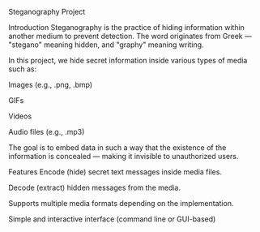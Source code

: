 Steganography Project

Introduction
Steganography is the practice of hiding information within another medium to prevent detection.
The word originates from Greek — "stegano" meaning hidden, and "graphy" meaning writing.

In this project, we hide secret information inside various types of media such as:

Images (e.g., .png, .bmp)

GIFs

Videos

Audio files (e.g., .mp3)

The goal is to embed data in such a way that the existence of the information is concealed — making it invisible to unauthorized users.

Features
Encode (hide) secret text messages inside media files.

Decode (extract) hidden messages from the media.

Supports multiple media formats depending on the implementation.

Simple and interactive interface (command line or GUI-based)

